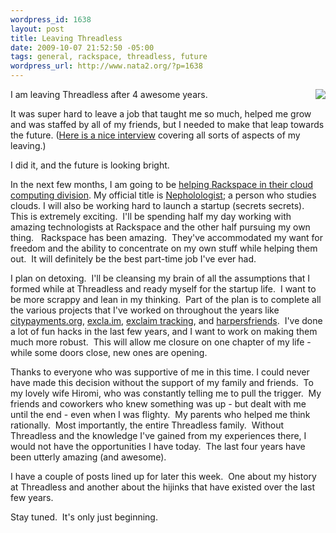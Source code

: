```yaml
--- 
wordpress_id: 1638
layout: post
title: Leaving Threadless
date: 2009-10-07 21:52:50 -05:00
tags: general, rackspace, threadless, future
wordpress_url: http://www.nata2.org/?p=1638
---
```

<a href="http://www.flickr.com/photos/techcocktail/2316615921/"><img align="right" src="http://farm3.static.flickr.com/2411/2316615921_b2cee81590_m.jpg"/></a>I am leaving Threadless after 4 awesome years.

It was super hard to leave a job that taught me so much, helped me grow and was staffed by all of my friends, but I needed to make that leap towards the future. (<a id="c8k2" title="here is a nice interview" href="http://siliconangle.net/ver2/2009/09/29/exclusive-interview-threadless-cto-harper-reed-heads-to-rackspace-whats-a-nepholologist/">Here is a nice interview</a> covering all sorts of aspects of my leaving.)

I did it, and the future is looking bright.

In the next few months, I am going to be <a id="vnml" title="helping Rackspace in their cloud computing division" href="http://www.rackspacecloud.com/blog/2009/09/30/the-rackspace-cloud-welcomes-harper-reed-nephologist/">helping Rackspace in their cloud computing division</a>. My official title is <a href="http://nepholologist.com/">Nepholologist</a>; a person who studies clouds. I will also be working hard to launch a startup (secrets secrets).  This is extremely exciting.  I'll be spending half my day working with amazing technologists at Rackspace and the other half pursuing my own thing.   Rackspace has been amazing.  They've accommodated my want for freedom and the ability to concentrate on my own stuff while helping them out.  It will definitely be the best part-time job I've ever had.

I plan on detoxing.  I'll be cleansing my brain of all the assumptions that I formed while at Threadless and ready myself for the startup life.  I want to be more scrappy and lean in my thinking.  Part of the plan is to complete all the various projects that I've worked on throughout the years like <a href="http://citypayments.org/">citypayments.org</a>, <a href="http://excla.im/">excla.im</a>, <a href="http://www.techcrunch.com/2009/09/12/exclaim-track-track-twitter-search-terms-over-im-in-near-real-time/">exclaim tracking</a>, and <a href="http://harpersfriends.com/">harpersfriends</a>.  I've done a lot of fun hacks in the last few years, and I want to work on making them much more robust.  This will allow me closure on one chapter of my life - while some doors close, new ones are opening.

Thanks to everyone who was supportive of me in this time. I could never have made this decision without the support of my family and friends.  To my lovely wife Hiromi, who was constantly telling me to pull the trigger.  My friends and coworkers who knew something was up - but dealt with me until the end - even when I was flighty.  My parents who helped me think rationally.  Most importantly, the entire Threadless family.  Without Threadless and the knowledge I've gained from my experiences there, I would not have the opportunities I have today.  The last four years have been utterly amazing (and awesome).

I have a couple of posts lined up for later this week.  One about my history at Threadless and another about the hijinks that have existed over the last few years.

Stay tuned.  It's only just beginning.
